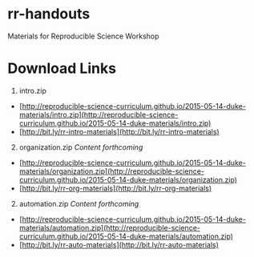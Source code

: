 # rr-handouts
Materials for Reproducible Science Workshop

# Download Links

1. intro.zip
  - [http://reproducible-science-curriculum.github.io/2015-05-14-duke-materials/intro.zip](http://reproducible-science-curriculum.github.io/2015-05-14-duke-materials/intro.zip)
  - [http://bit.ly/rr-intro-materials](http://bit.ly/rr-intro-materials)
2. organization.zip _Content forthcoming_
  - [http://reproducible-science-curriculum.github.io/2015-05-14-duke-materials/organization.zip](http://reproducible-science-curriculum.github.io/2015-05-14-duke-materials/organization.zip)
  - [http://bit.ly/rr-org-materials](http://bit.ly/rr-org-materials)
2. automation.zip _Content forthcoming_
  - [http://reproducible-science-curriculum.github.io/2015-05-14-duke-materials/automation.zip](http://reproducible-science-curriculum.github.io/2015-05-14-duke-materials/automation.zip)
  - [http://bit.ly/rr-auto-materials](http://bit.ly/rr-auto-materials)
